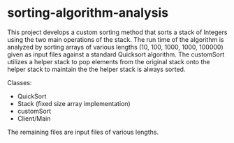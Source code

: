 # sorting-algorithm-analysis

This project develops a custom sorting method that sorts a stack of Integers using the two main operations of the stack. The run time of the algorithm is analyzed by sorting arrays of various lengths (10, 100, 1000, 1000, 100000) given as input files against a standard Quicksort algorithm. The customSort utilizes a helper stack to pop elements from the original stack onto the helper stack to maintain the the helper stack is always sorted. 

Classes:
- QuickSort
- Stack (fixed size array implementation)
- customSort
- Client/Main

The remaining files are input files of various lengths.
